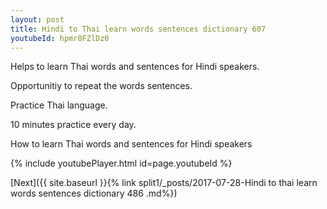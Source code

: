 ```yaml
---
layout: post
title: Hindi to Thai learn words sentences dictionary 607 
youtubeId: hpmr8FZlDz0
---
```

 
 
Helps to learn Thai words and sentences for Hindi speakers.

Opportunitiy to repeat the words sentences. 

Practice Thai language. 
 
10 minutes practice every day. 
 
How to learn Thai words and sentences for Hindi speakers 
 
{% include youtubePlayer.html id=page.youtubeId %}
 
 
[Next]({{ site.baseurl }}{% link  split1/_posts/2017-07-28-Hindi to thai learn words sentences dictionary 486 .md%})
 
